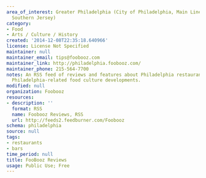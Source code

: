 ```yaml
---
area_of_interest: Greater Philadelphia (City of Philadelphia, Main Line Suburbs, and
  Southern Jersey)
category:
- Food
- Arts / Culture / History
created: '2014-12-08T22:35:18.640966'
license: License Not Specified
maintainer: null
maintainer_email: tips@foobooz.com
maintainer_link: http://philadelphia.foobooz.com/
maintainer_phone: 215-564-7700
notes: An RSS feed of reviews and features about Philadelphia restaurants/bars and
  Philadelphia-related food culture developments.
modified: null
organization: Foobooz
resources:
- description: ''
  format: RSS
  name: Foobooz Reviews, RSS
  url: http://feeds2.feedburner.com/Foobooz
schema: philadelphia
source: null
tags: 
- restaurants
- bars
time_period: null
title: FooBooz Reviews
usage: Public Use; Free
---
```

